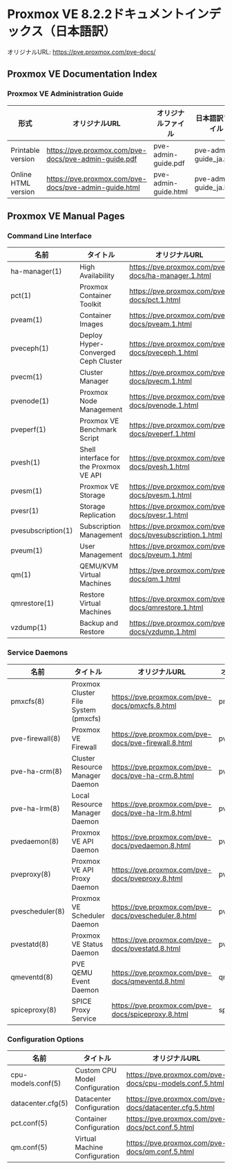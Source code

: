 # Proxmox VE 8.2.2ドキュメントインデックス（日本語訳）
オリジナルURL: https://pve.proxmox.com/pve-docs/

## Proxmox VE Documentation Index

### Proxmox VE Administration Guide

| 形式 | オリジナルURL | オリジナルファイル | 日本語訳ファイル |
| - | - | - | - |
| Printable version | https://pve.proxmox.com/pve-docs/pve-admin-guide.pdf | pve-admin-guide.pdf |pve-admin-guide_ja.pdf |
| Online HTML version | https://pve.proxmox.com/pve-docs/pve-admin-guide.html | pve-admin-guide.html | pve-admin-guide_ja.html |

## Proxmox VE Manual Pages

### Command Line Interface

| 名前 | タイトル | オリジナルURL | オリジナルファイル | 日本語訳ファイル |
| - | - | - | - | - |
| ha-manager(1) | High Availability | https://pve.proxmox.com/pve-docs/ha-manager.1.html | ha-manager.1.html | ha-manager_ja.1.html |
| pct(1) | Proxmox Container Toolkit | https://pve.proxmox.com/pve-docs/pct.1.html | pct.1.html | pct_ja.1.html |
| pveam(1) | Container Images | https://pve.proxmox.com/pve-docs/pveam.1.html | pveam.1.html | pveam_ja.1.html |
| pveceph(1) | Deploy Hyper-Converged Ceph Cluster | https://pve.proxmox.com/pve-docs/pveceph.1.html | pveceph.1.html | pveceph_ja.1.html |
| pvecm(1) | Cluster Manager | https://pve.proxmox.com/pve-docs/pvecm.1.html | pvecm.1.html | pvecm_ja.1.html |
| pvenode(1) | Proxmox Node Management | https://pve.proxmox.com/pve-docs/pvenode.1.html | pvenode.1.html | pvenode_ja.1.html |
| pveperf(1) | Proxmox VE Benchmark Script | https://pve.proxmox.com/pve-docs/pveperf.1.html | pveperf.1.html | pveperf_ja.1.html |
| pvesh(1) | Shell interface for the Proxmox VE API | https://pve.proxmox.com/pve-docs/pvesh.1.html | pvesh.1.html | pvesh_ja.1.html |
| pvesm(1) | Proxmox VE Storage | https://pve.proxmox.com/pve-docs/pvesm.1.html | pvesm.1.html | pvesm_ja.1.html |
| pvesr(1) | Storage Replication | https://pve.proxmox.com/pve-docs/pvesr.1.html | pvesr.1.html | pvesr_ja.1.html |
| pvesubscription(1) | Subscription Management | https://pve.proxmox.com/pve-docs/pvesubscription.1.html | pvesubscription_ja.1.html |
| pveum(1) | User Management | https://pve.proxmox.com/pve-docs/pveum.1.html | pveum.1.html | pveum_ja.1.html |
| qm(1) | QEMU/KVM Virtual Machines | https://pve.proxmox.com/pve-docs/qm.1.html | qm.1.html | qm_ja.1.html |
| qmrestore(1) | Restore Virtual Machines | https://pve.proxmox.com/pve-docs/qmrestore.1.html | qmrestore.1.html | qmrestore_ja.1.html |
| vzdump(1) | Backup and Restore | https://pve.proxmox.com/pve-docs/vzdump.1.html | vzdump.1.html | vzdump_ja.1.html |

### Service Daemons

| 名前 | タイトル | オリジナルURL | オリジナルファイル | 日本語訳ファイル |
| - | - | - | - | - |
| pmxcfs(8) | Proxmox Cluster File System (pmxcfs) | https://pve.proxmox.com/pve-docs/pmxcfs.8.html | pmxcfs.8.html | pmxcfs_ja.8.html |
| pve-firewall(8) | Proxmox VE Firewall | https://pve.proxmox.com/pve-docs/pve-firewall.8.html | pve-firewall.8.html | pve-firewall_ja.8.html |
| pve-ha-crm(8) | Cluster Resource Manager Daemon | https://pve.proxmox.com/pve-docs/pve-ha-crm.8.html | pve-ha-crm.8.html | pve-ha-crm_ja.8.html |
| pve-ha-lrm(8) | Local Resource Manager Daemon | https://pve.proxmox.com/pve-docs/pve-ha-lrm.8.html | pve-ha-lrm.8.html | pve-ha-lrm_ja.8.html |
| pvedaemon(8) | Proxmox VE API Daemon | https://pve.proxmox.com/pve-docs/pvedaemon.8.html | pvedaemon.8.html | pvedaemon_ja.8.html |
| pveproxy(8) | Proxmox VE API Proxy Daemon | https://pve.proxmox.com/pve-docs/pveproxy.8.html | pveproxy.8.html | pveproxy_ja.8.html
| pvescheduler(8) | Proxmox VE Scheduler Daemon | https://pve.proxmox.com/pve-docs/pvescheduler.8.html | pvescheduler.8.html | pvescheduler_ja.8.html |
| pvestatd(8) | Proxmox VE Status Daemon | https://pve.proxmox.com/pve-docs/pvestatd.8.html | pvestatd.8.html | pvestatd_ja.8.html |
| qmeventd(8) | PVE QEMU Event Daemon | https://pve.proxmox.com/pve-docs/qmeventd.8.html | qmeventd.8.html | qmeventd_ja.8.html |
| spiceproxy(8) | SPICE Proxy Service | https://pve.proxmox.com/pve-docs/spiceproxy.8.html | spiceproxy.8.html | spiceproxy_ja.8.html |

### Configuration Options

| 名前 | タイトル | オリジナルURL | オリジナルファイル | 日本語訳ファイル |
| - | - | - | - | - |
| cpu-models.conf(5) | Custom CPU Model Configuration | https://pve.proxmox.com/pve-docs/cpu-models.conf.5.html | cpu-models.conf.5.html | cpu-models.conf_ja.5.html |
| datacenter.cfg(5) | Datacenter Configuration | https://pve.proxmox.com/pve-docs/datacenter.cfg.5.html | datacenter.cfg.5.html | datacenter.cfg_ja.5.html |
| pct.conf(5) | Container Configuration | https://pve.proxmox.com/pve-docs/pct.conf.5.html | pct.conf.5.html | pct.conf_ja.5.html |
| qm.conf(5) | Virtual Machine Configuration | https://pve.proxmox.com/pve-docs/qm.conf.5.html | qm.conf.5.html | qm.conf.5_ja.html |
